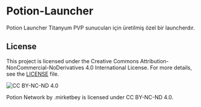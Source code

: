 # Potion-Launcher

Potion Launcher Titanyum PVP sunucuları için üretilmiş özel bir launcherdır.
## License

This project is licensed under the Creative Commons Attribution-NonCommercial-NoDerivatives 4.0 International License. For more details, see the [LICENSE](LICENSE) file.

![CC BY-NC-ND 4.0](https://licensebuttons.net/l/by-nc-nd/4.0/88x31.png)

Potion Network by .mirketbey is licensed under CC BY-NC-ND 4.0.

